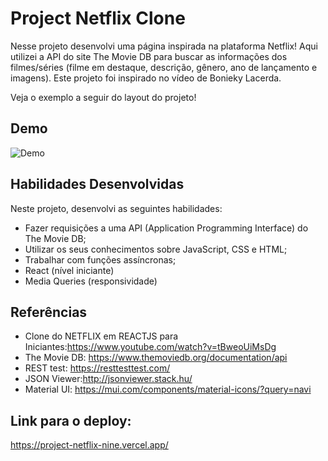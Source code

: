# Project Netflix Clone

Nesse projeto desenvolvi uma página inspirada na plataforma Netflix! Aqui utilizei a API do site The Movie DB para buscar as informações dos filmes/séries (filme em destaque, descrição, gênero, ano de lançamento e imagens). Este projeto foi inspirado no vídeo de Bonieky Lacerda.

Veja o exemplo a seguir do layout do projeto!

## Demo

![Demo](img/video.gif)

## Habilidades Desenvolvidas

Neste projeto, desenvolvi as seguintes habilidades:

 - Fazer requisições a uma API (Application Programming Interface) do The Movie DB;
 - Utilizar os seus conhecimentos sobre JavaScript, CSS e HTML;
 - Trabalhar com funções assíncronas;
 - React (nível iniciante)
 - Media Queries (responsividade)
 
 ## Referências
 
 - Clone do NETFLIX em REACTJS para Iniciantes:https://www.youtube.com/watch?v=tBweoUiMsDg
 - The Movie DB: https://www.themoviedb.org/documentation/api
 - REST test: https://resttesttest.com/
 - JSON Viewer:http://jsonviewer.stack.hu/
 - Material UI: https://mui.com/components/material-icons/?query=navi
 
 ## Link para o deploy:
 
 https://project-netflix-nine.vercel.app/


